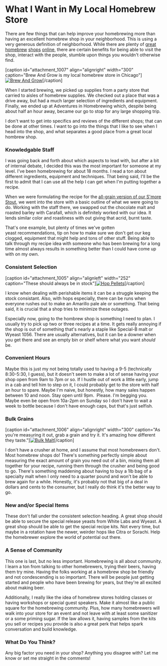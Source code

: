 What I Want in My Local Homebrew Store
======================================

There are few things that can help improve your homebrewing more than having an excellent homebrew shop in your neighborhood. This is using a very generous definition of neighborhood. While there are plenty of [great](http://www.northernbrewer.com/) [homebrew](http://www.midwestsupplies.com/) [shops](http://www.austinhomebrew.com/) [online](http://www.homebrewing.org/), there are certain benefits for being able to visit the shop, interact with the people, stumble upon things you wouldn't otherwise find.

\[caption id="attachment\_1007" align="alignright" width="300" caption="Brew And Grow is my local homebrew store in Chicago"\][![Brew And Grow](http://www.yeastboundanddown.com/wp-content/uploads/2011/03/brewandgrow-300x216.jpg "Brew And Grow")](http://www.yeastboundanddown.com/wp-content/uploads/2011/03/brewandgrow.jpg)\[/caption\]

When I started brewing, we picked up supplies from a party store that carried to aisles of homebrew supplies. We checked out a place that was a drive away, but had a much larger selection of ingredients and equipment. Finally, we ended up at Adventures in Homebrewing which, despite being about half an hour away, became our go to stop for any large shopping trip.

I don't want to get into specifics and reviews of the different shops; that can be done at other times. I want to go into the things that I like to see when I head into the shop, and what separates a good place from a great local hombrew shop.

### Knowledgable Staff

I was going back and forth about which aspects to lead with, but after a bit of internal debate, I decided this was the most important for someone at my level. I've been homebrewing for about 18 months. I read a ton about different ingredients, equipment and techniques. That being said, I'll be the first to admit that I can use all the help I can get when I'm putting together a recipe.

When we were formulating the recipe for the [all-grain version of our S'more Stout](http://www.yeastboundanddown.com/2010/10/recipe-s%e2%80%99more-stout/ "Recipe: S’More Stout"), we went into the store with a basic outline of what we were going to do. Working with the staff there, we swapped out the chocolate malt and roasted barley with CarafaII, which is definitely worked with our idea. It lends similar color and roastiness with out giving that acrid, burnt taste.

That's one example, but plenty of times we've gotten yeast recommendations, tip on how to make sure we don't get our keg clogged, equipment that might help and tons of other stuff. Being able to talk through my recipe idea with someone who has been brewing for a long time almost always results in something better than I could have come up with on my own.

### Consistent Selection

\[caption id="attachment\_1005" align="alignleft" width="252" caption="These should always be in stock"\][![Hop Pellets](http://www.yeastboundanddown.com/wp-content/uploads/2011/03/pellets.jpg "Hop Pellets")](http://www.yeastboundanddown.com/wp-content/uploads/2011/03/pellets.jpg)\[/caption\]

I know when dealing with perishable items it can be a struggle keeping the stock consistant. Also, with hops especially, there can be runs when everyone rushes out to make an Amarillo pale ale or something. That being said, it is crucial that a shop tries to minimize these outages.

Especially now, going to the hombrew shop is something I need to plan. I usually try to pick up two or three recipes at a time. It gets really annoying if the shop is out of something that's nearly a staple like Special-B malt or Wyeast 1056. There are usually alternatives, but it can be a downer when you get there and see an empty bin or shelf where what you want _should_ be.

### Convenient Hours

Maybe this is just my not being totally used to having a 9-5 (technically 8:30-5:30, I guess), but it doesn't seem to make a lot of sense having your shop open from 9am to 7pm or so. If I hustle out of work a little early, jump in a cab and tell him to step on it, I could probably get to the store with half an hour to spare. Maybe I'm naive, but honestly, how many sales happen between 10 and noon. Stay open until 9pm.  Please. I'm begging you. Maybe even be open from 10a-2pm on Sunday so I don't have to wait a week to bottle because I don't have enough caps, but that's just selfish.

### Bulk Grains

\[caption id="attachment\_1006" align="alignright" width="300" caption="As you're measuring it out, grab a grain and try it. It's amazing how different they taste."\][![Bulk Malt](http://www.yeastboundanddown.com/wp-content/uploads/2011/03/barley-300x225.jpg "Bulk Malt")](http://www.yeastboundanddown.com/wp-content/uploads/2011/03/barley.jpg)\[/caption\]

I don't have a crusher at home, and I assume that most homebrewers don't. Most homebrew shops do! There's something perfectly simple about measuring the exact amount of grain you need out of a bin, mixing them all together for your recipe, running them through the crusher and being good to go. There's something maddening about having to buy a 1lb bag of a specialty malt when I only need to a quarter pound and won't be able to brew again for a while. Honestly, it's probably not that big of a deal in dollars and cents to the consumer, but I really do think it's the better way to go.

### New and/or Special Items

These don't fall under the consistent selection heading. A great shop should be able to secure the special release yeasts from White Labs and Wyeast. A great shop should be able to get the special recipe kits. Not every time, but maybe in a rotation have the newer, weirder hops like Citra or Sorachi. Help the homebrewer explore the world of potential out there.

### A Sense of Community

This one is last, but no less important. Homebrewing is all about community. I learn a ton from talking to other homebrewers, trying their beers, having them try mine. Having the folks working at a homebrew shop be friendly and not condescending is so important. There will be people just getting started and people who have been brewing for years, but they're all excited about making beer.

Additionally, I really like the idea of homebrew stores holding classes or having workshops or special guest speakers. Make it almost like a public square for the homebrewing community. Plus, how many homebrewers will walk into your store for an event and not leave with at least some sanitizer or a some priming sugar. If the law allows it, having samples from the kits you sell or recipes you provide is also a great perk that helps spark conversation and build knowledge.

### What Do You Think?

Any big factor you need in your shop? Anything you disagree with? Let me know or set me straight in the comments!